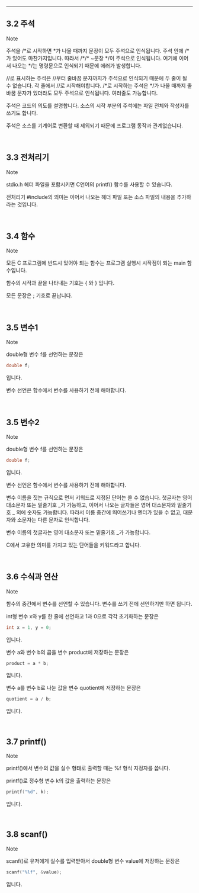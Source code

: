 --------

## 3.2 주석

> [!NOTE]
> 주석을 /\*로 시작하면 \*가 나올 때까지 문장이 모두 주석으로 인식됩니다. 주석 안에 /\*가 있어도 마찬가지입니다. 따라서 /\*/\* ~문장 \*/이 주석으로 인식됩니다. 여기에 이어서 나오는 \*/는 명령문으로 인식되기 때문에 에러가 발생합니다.
>
> //로 표시하는 주석은 //부터 줄바꿈 문자까지가 주석으로 인식되기 때문에 두 줄이 될 수 없습니다. 각 줄에서 //로 시작해야합니다.
> /\*로 시작하는 주석은 \*/가 나올 때까지 줄바꿈 문자가 있더라도 모두 주석으로 인식됩니다. 여러줄도 가능합니다.
>
> 주석은 코드의 의도를 설명합니다. 소스의 시작 부분의 주석에는 파일 전체와 작성자를 쓰기도 합니다.
>
> 주석은 소스를 기계어로 변환할 때 제외되기 때문에 프로그램 동작과 관계없습니다.
>

</br>



## 3.3 전처리기

> [!NOTE]
> stdio.h 헤더 파일을 포함시키면 C언어의 printf() 함수를 사용할 수 있습니다.
>
> 전처리기 #include의 의미는 이어서 나오는 헤더 파일 또는 소스 파일의 내용을 추가하라는 것입니다.
> 

</br>


## 3.4 함수

> [!NOTE]
> 모든 C 프로그램에 반드시 있어야 되는 함수는 프로그램 실행시 시작점이 되는 main 함수입니다.
>
> 함수의 시작과 끝을 나타내는 기호는 { 와 } 입니다.
>
> 모든 문장은 ; 기호로 끝납니다.
> 

</br>


## 3.5 변수1

> [!NOTE]
> double형 변수 f를 선언하는 문장은
> ```c
> double f;
> ```
> 입니다.
>
> 변수 선언은 함수에서 변수를 사용하기 전에 해야합니다.
>

</br>



## 3.5 변수2

> [!NOTE]
> double형 변수 f를 선언하는 문장은
> ```c
> double f;
> ```
> 입니다.
>
> 변수 선언은 함수에서 변수를 사용하기 전에 해야합니다.
>
> 변수 이름을 짓는 규칙으로 먼저 키워드로 지정된 단어는 쓸 수 없습니다. 첫글자는 영어 대소문자 또는 밑줄기호 _가 가능하고, 이어서 나오는 글자들은 영어 대소문자와 밑줄기호 _ 외에 숫자도 가능합니다. 따라서 이름 중간에 띄어쓰기나 엔터가 있을 수 없고, 대문자와 소문자는 다른 문자로 인식합니다.
>
> 변수 이름의 첫글자는 영어 대소문자 또는 밑줄기호 _가 가능합니다.
>
> C에서 고유한 의미를 가지고 있는 단어들을 키워드라고 합니다. 

</br>



## 3.6 수식과 연산

> [!NOTE]
> 함수의 중간에서 변수를 선언할 수 있습니다. 변수를 쓰기 전에 선언하기만 하면 됩니다.
>
> int형 변수 x와 y를 한 줄에 선언하고 1과 0으로 각각 초기화하는 문장은
> ```c
> int x = 1, y = 0; 
> ```
> 입니다.
>
> 변수 a와 변수 b의 곱을 변수 product에 저장하는 문장은
> ```c
> product = a * b;
> ```
> 입니다.
>
> 변수 a를 변수 b로 나눈 값을 변수 quotient에 저장하는 문장은
> ```c
> quotient = a / b;
> ```
> 입니다.

</br>


## 3.7 printf()

> [!NOTE]
> printf()에서 변수의 값을 실수 형태로 출력할 때는 %f 형식 지정자를 씁니다.
>
> printf()로 정수형 변수 k의 값을 출력하는 문장은
> ```c
> printf("%d", k);
> ```
> 입니다.

</br>



## 3.8 scanf()

> [!NOTE]
> scanf()로 유저에게 실수를 입력받아서 double형 변수 value에 저장하는 문장은
> ```c
> scanf("%lf", &value);
> ```
> 입니다.

</br>

